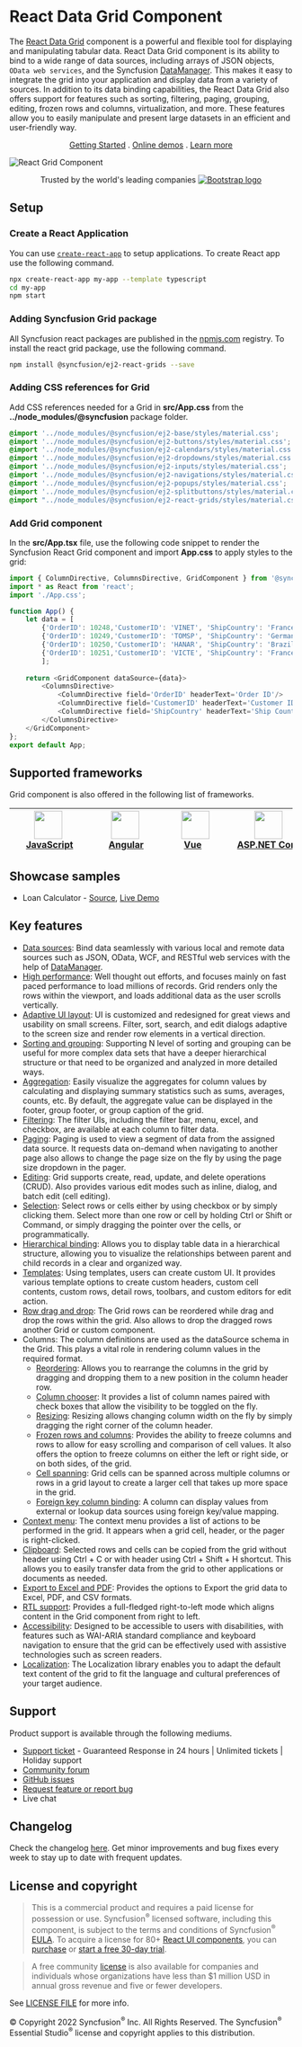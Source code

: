 # React Data Grid Component

The [React Data Grid](https://www.syncfusion.com/react-ui-components/react-grid?utm_source=npm&utm_medium=listing&utm_campaign=react-grid-npm) component is a powerful and flexible tool for displaying and manipulating tabular data. React Data Grid component is its ability to bind to a wide range of data sources, including arrays of JSON objects, `OData web services`, and the Syncfusion [DataManager](https://ej2.syncfusion.com/react/documentation/data/data-binding/?utm_source=npm&utm_medium=listing&utm_campaign=react-grid-npm). This makes it easy to integrate the grid into your application and display data from a variety of sources. In addition to its data binding capabilities, the React Data Grid also offers support for features such as sorting, filtering, paging, grouping, editing, frozen rows and columns, virtualization, and more. These features allow you to easily manipulate and present large datasets in an efficient and user-friendly way.

<p align="center">
  <a href="https://ej2.syncfusion.com/react/documentation/grid/getting-started/?utm_source=npm&utm_medium=listing&utm_campaign=react-grid-npm">Getting Started</a> . 
  <a href="https://ej2.syncfusion.com/react/demos/?utm_source=npm&utm_medium=listing&utm_campaign=react-grid-npm#/bootstrap5/grid/overview">Online demos</a> . 
  <a href="https://www.syncfusion.com/react-components/react-grid?utm_source=npm&utm_medium=listing&utm_campaign=react-grid-npm">Learn more</a>
</p>

![React Grid Component](https://raw.githubusercontent.com/SyncfusionExamples/nuget-img/master/react/react-datagrid.png)

<p align="center">
Trusted by the world's leading companies
  <a href="https://www.syncfusion.com">
    <img src="https://raw.githubusercontent.com/SyncfusionExamples/nuget-img/master/syncfusion/syncfusion-trusted-companies.webp" alt="Bootstrap logo">
  </a>
</p>

## Setup

### Create a React Application

You can use [`create-react-app`](https://github.com/facebookincubator/create-react-app) to setup applications. To create React app use the following command.

```bash
npx create-react-app my-app --template typescript
cd my-app
npm start
```

### Adding Syncfusion Grid package

All Syncfusion react packages are published in the [npmjs.com](https://www.npmjs.com/~syncfusionorg) registry. To install the react grid package, use the following command.

```bash
npm install @syncfusion/ej2-react-grids --save
```

### Adding CSS references for Grid

Add CSS references needed for a Grid in **src/App.css** from the **../node_modules/@syncfusion** package folder.

```css
@import '../node_modules/@syncfusion/ej2-base/styles/material.css';  
@import '../node_modules/@syncfusion/ej2-buttons/styles/material.css';  
@import '../node_modules/@syncfusion/ej2-calendars/styles/material.css';  
@import '../node_modules/@syncfusion/ej2-dropdowns/styles/material.css';  
@import '../node_modules/@syncfusion/ej2-inputs/styles/material.css';  
@import '../node_modules/@syncfusion/ej2-navigations/styles/material.css';
@import '../node_modules/@syncfusion/ej2-popups/styles/material.css';
@import '../node_modules/@syncfusion/ej2-splitbuttons/styles/material.css';
@import "../node_modules/@syncfusion/ej2-react-grids/styles/material.css";
```

### Add Grid component

In the **src/App.tsx** file, use the following code snippet to render the Syncfusion React Grid component and import **App.css** to apply styles to the grid:

```typescript
import { ColumnDirective, ColumnsDirective, GridComponent } from '@syncfusion/ej2-react-grids';
import * as React from 'react';
import './App.css';

function App() {
    let data = [
        {'OrderID': 10248,'CustomerID': 'VINET', 'ShipCountry': 'France'},
        {'OrderID': 10249,'CustomerID': 'TOMSP', 'ShipCountry': 'Germany'},
        {'OrderID': 10250,'CustomerID': 'HANAR', 'ShipCountry': 'Brazil' },
        {'OrderID': 10251,'CustomerID': 'VICTE', 'ShipCountry': 'France'}
        ];
        
    return <GridComponent dataSource={data}>
        <ColumnsDirective>
            <ColumnDirective field='OrderID' headerText='Order ID'/>
            <ColumnDirective field='CustomerID' headerText='Customer ID' />
            <ColumnDirective field='ShipCountry' headerText='Ship Country' />
        </ColumnsDirective>
    </GridComponent>
};
export default App;
```

## Supported frameworks

Grid component is also offered in the following list of frameworks.

| [<img src="https://ej2.syncfusion.com/github/images/js.svg" height="50" />](https://www.syncfusion.com/javascript-ui-controls?utm_medium=listing&utm_source=github)<br/>&nbsp;&nbsp;&nbsp;&nbsp;&nbsp;[JavaScript](https://www.syncfusion.com/javascript-ui-controls?utm_medium=listing&utm_source=github)&nbsp;&nbsp;&nbsp;&nbsp; | [<img src="https://ej2.syncfusion.com/github/images/angular-new.svg"  height="50" />](https://www.syncfusion.com/angular-components/?utm_medium=listing&utm_source=github)<br/>&nbsp;&nbsp;&nbsp;&nbsp;&nbsp;&nbsp;&nbsp;[Angular](https://www.syncfusion.com/angular-components/?utm_medium=listing&utm_source=github)&nbsp;&nbsp;&nbsp;&nbsp;&nbsp;&nbsp; | [<img src="https://ej2.syncfusion.com/github/images/vue.svg" height="50" />](https://www.syncfusion.com/vue-ui-components?utm_medium=listing&utm_source=github)<br/>&nbsp;&nbsp;&nbsp;&nbsp;&nbsp;&nbsp;&nbsp;[Vue](https://www.syncfusion.com/vue-ui-components?utm_medium=listing&utm_source=github)&nbsp;&nbsp;&nbsp;&nbsp;&nbsp;&nbsp;&nbsp;&nbsp;&nbsp; | [<img src="https://ej2.syncfusion.com/github/images/netcore.svg" height="50" />](https://www.syncfusion.com/aspnet-core-ui-controls?utm_medium=listing&utm_source=github)<br/>&nbsp;&nbsp;[ASP.NET&nbsp;Core](https://www.syncfusion.com/aspnet-core-ui-controls?utm_medium=listing&utm_source=github)&nbsp;&nbsp; | [<img src="https://ej2.syncfusion.com/github/images/netmvc.svg" height="50" />](https://www.syncfusion.com/aspnet-mvc-ui-controls?utm_medium=listing&utm_source=github)<br/>&nbsp;&nbsp;[ASP.NET&nbsp;MVC](https://www.syncfusion.com/aspnet-mvc-ui-controls?utm_medium=listing&utm_source=github)&nbsp;&nbsp; | 
| :-----: | :-----: | :-----: | :-----: | :-----: |

## Showcase samples

* Loan Calculator - [Source](https://github.com/syncfusion/ej2-showcase-react-loan-calculator), [Live Demo](https://ej2.syncfusion.com/showcase/react/loancalculator/?utm_source=npm&utm_medium=listing&utm_campaign=react-grid-npm#/default)

## Key features

* [Data sources](https://ej2.syncfusion.com/react/demos/?utm_source=npm&utm_medium=listing&utm_campaign=react-grid-npm#/material/grid/local-binding): Bind data seamlessly with various local and remote data sources such as JSON, OData, WCF, and RESTful web services with the help of [DataManager](https://ej2.syncfusion.com/react/documentation/data/data-binding/?utm_source=npm&utm_medium=listing&utm_campaign=react-grid-npm).
* [High performance](https://ej2.syncfusion.com/react/demos/?utm_source=npm&utm_medium=listing&utm_campaign=react-grid-npm#/material/grid/virtualization): Well thought out efforts, and focuses mainly on fast paced performance to load millions of records. Grid renders only the rows within the viewport, and loads additional data as the user scrolls vertically.
* [Adaptive UI layout](https://ej2.syncfusion.com/react/demos/?utm_source=npm&utm_medium=listing&utm_campaign=react-grid-npm#/material/grid/adaptive-layout): UI is customized and redesigned for great views and usability on small screens. Filter, sort, search, and edit dialogs adaptive to the screen size and render row elements in a vertical direction.
* [Sorting and grouping](https://ej2.syncfusion.com/react/demos/?utm_source=npm&utm_medium=listing&utm_campaign=react-grid-npm#/material/grid/grouping): Supporting N level of sorting and grouping can be useful for more complex data sets that have a deeper hierarchical structure or that need to be organized and analyzed in more detailed ways.
* [Aggregation](https://ej2.syncfusion.com/react/demos/?utm_source=npm&utm_medium=listing&utm_campaign=react-grid-npm#/material/grid/aggregate-default): Easily visualize the aggregates for column values by calculating and displaying summary statistics such as sums, averages, counts, etc. By default, the aggregate value can be displayed in the footer, group footer, or group caption of the grid.
* [Filtering](https://ej2.syncfusion.com/react/demos/?utm_source=npm&utm_medium=listing&utm_campaign=react-grid-npm#/material/grid/filtering): The filter UIs, including the filter bar, menu, excel, and checkbox, are available at each column to filter data.
* [Paging](https://ej2.syncfusion.com/react/demos/?utm_source=npm&utm_medium=listing&utm_campaign=react-grid-npm#/material/grid/paging): Paging is used to view a segment of data from the assigned data source. It requests data on-demand when navigating to another page also allows to change the page size on the fly by using the page size dropdown in the pager. 
* [Editing](https://ej2.syncfusion.com/react/demos/?utm_source=npm&utm_medium=listing&utm_campaign=react-grid-npm#/material/grid/normaledit): Grid supports create, read, update, and delete operations (CRUD). Also provides various edit modes such as inline, dialog, and batch edit (cell editing).
* [Selection](https://ej2.syncfusion.com/react/demos/?utm_source=npm&utm_medium=listing&utm_campaign=react-grid-npm#/material/grid/selection): Select rows or cells either by using checkbox or by simply clicking them. Select more than one row or cell by holding Ctrl or Shift or Command, or simply dragging the pointer over the cells, or programmatically.
* [Hierarchical binding](https://ej2.syncfusion.com/react/demos/?utm_source=npm&utm_medium=listing&utm_campaign=react-grid-npm#/material/grid/hierarchy): Allows you to display table data in a hierarchical structure, allowing you to visualize the relationships between parent and child records in a clear and organized way.
* [Templates](https://ej2.syncfusion.com/react/demos/?utm_source=npm&utm_medium=listing&utm_campaign=react-grid-npm#/material/grid/column-template): Using templates, users can create custom UI. It provides various template options to create custom headers, custom cell contents, custom rows, detail rows, toolbars, and custom editors for edit action.
* [Row drag and drop](https://ej2.syncfusion.com/vue/demos/?utm_source=npm&utm_medium=listing&utm_campaign=react-grid-npm#/material/grid/row-drag-and-drop.html): The Grid rows can be reordered while drag and drop the rows within the grid. Also allows to drop the dragged rows another Grid or custom component.
* Columns: The column definitions are used as the dataSource schema in the Grid. This plays a vital role in rendering column values in the required format.
  * [Reordering](https://ej2.syncfusion.com/react/demos/?utm_source=npm&utm_medium=listing&utm_campaign=react-grid-npm#/material/grid/reorder): Allows you to rearrange the columns in the grid by dragging and dropping them to a new position in the column header row.
  * [Column chooser](https://ej2.syncfusion.com/react/demos/?utm_source=npm&utm_medium=listing&utm_campaign=react-grid-npm#/material/grid/column-chooser): It provides a list of column names paired with check boxes that allow the visibility to be toggled on the fly.
  * [Resizing](https://ej2.syncfusion.com/react/demos/?utm_source=npm&utm_medium=listing&utm_campaign=react-grid-npm#/material/grid/column-resizing): Resizing allows changing column width on the fly by simply dragging the right corner of the column header.
  * [Frozen rows and columns](https://ej2.syncfusion.com/react/demos/?utm_source=npm&utm_medium=listing&utm_campaign=react-grid-npm#/material/grid/frozen-rows): Provides the ability to freeze columns and rows to allow for easy scrolling and comparison of cell values. It also offers the option to freeze columns on either the left or right side, or on both sides, of the grid.
  * [Cell spanning](https://ej2.syncfusion.com/react/demos/?utm_source=npm&utm_medium=listing&utm_campaign=react-grid-npm#/material/grid/column-spanning): Grid cells can be spanned across multiple columns or rows in a grid layout to create a larger cell that takes up more space in the grid.
  * [Foreign key column binding](https://ej2.syncfusion.com/react/demos/?utm_source=npm&utm_medium=listing&utm_campaign=react-grid-npm#/material/grid/foreign-key): A column can display values from external or lookup data sources using foreign key/value mapping.
* [Context menu](https://ej2.syncfusion.com/react/demos/?utm_source=npm&utm_medium=listing&utm_campaign=react-grid-npm#/material/grid/context-menu): The context menu provides a list of actions to be performed in the grid. It appears when a grid cell, header, or the pager is right-clicked.
* [Clipboard](https://ej2.syncfusion.com/react/demos/?utm_source=npm&utm_medium=listing&utm_campaign=react-grid-npm#/material/grid/clipboard): Selected rows and cells can be copied from the grid without header using Ctrl + C or with header using Ctrl + Shift + H shortcut. This allows you to easily transfer data from the grid to other applications or documents as needed.
* [Export to Excel and PDF](https://ej2.syncfusion.com/react/demos/?utm_source=npm&utm_medium=listing&utm_campaign=react-grid-npm#/material/grid/default-exporting): Provides the options to Export the grid data to Excel, PDF, and CSV formats.
* [RTL support](https://ej2.syncfusion.com/react/documentation/grid/global-local/?utm_source=npm&utm_medium=listing&utm_campaign=react-grid-npm#right-to-left---rtl): Provides a full-fledged right-to-left mode which aligns content in the Grid component from right to left.
* [Accessibility](https://ej2.syncfusion.com/react/documentation/grid/accessibility/?utm_source=npm&utm_medium=listing&utm_campaign=react-grid-npm#wai-aria): Designed to be accessible to users with disabilities, with features such as WAI-ARIA standard compliance and keyboard navigation to ensure that the grid can be effectively used with assistive technologies such as screen readers.
* [Localization](https://ej2.syncfusion.com/react/documentation/grid/global-local/?utm_source=npm&utm_medium=listing&utm_campaign=react-grid-npm#localization): The Localization library enables you to adapt the default text content of the grid to fit the language and cultural preferences of your target audience.

## Support

Product support is available through the following mediums.

* [Support ticket](https://support.syncfusion.com/support/tickets/create) - Guaranteed Response in 24 hours | Unlimited tickets | Holiday support
* [Community forum](https://www.syncfusion.com/forums/react-js2?utm_source=npm&utm_medium=listing&utm_campaign=react-grid-npm)
* [GitHub issues](https://github.com/syncfusion/ej2-react-ui-components/issues/new)
* [Request feature or report bug](https://www.syncfusion.com/feedback/react?utm_source=npm&utm_medium=listing&utm_campaign=react-grid-npm)
* Live chat

## Changelog

Check the changelog [here](https://github.com/syncfusion/ej2-react-ui-components/blob/master/components/grids/CHANGELOG.md?utm_source=npm&utm_medium=listing&utm_campaign=react-grid-npm). Get minor improvements and bug fixes every week to stay up to date with frequent updates.

## License and copyright

> This is a commercial product and requires a paid license for possession or use. Syncfusion<sup>®</sup> licensed software, including this component, is subject to the terms and conditions of Syncfusion<sup>®</sup> [EULA](https://www.syncfusion.com/eula/es/). To acquire a license for 80+ [React UI components](https://www.syncfusion.com/react-components), you can [purchase](https://www.syncfusion.com/sales/products) or [start a free 30-day trial](https://www.syncfusion.com/account/manage-trials/start-trials).

> A free community [license](https://www.syncfusion.com/products/communitylicense) is also available for companies and individuals whose organizations have less than $1 million USD in annual gross revenue and five or fewer developers.

See [LICENSE FILE](https://github.com/syncfusion/ej2-react-ui-components/blob/master/license?utm_source=npm&utm_medium=listing&utm_campaign=react-grid-npm) for more info.

&copy; Copyright 2022 Syncfusion<sup>®</sup> Inc. All Rights Reserved. The Syncfusion<sup>®</sup> Essential Studio<sup>®</sup> license and copyright applies to this distribution.
